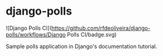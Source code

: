 # django-polls

![Django Polls CI](https://github.com/rfdeoliveira/django-polls/workflows/Django Polls CI/badge.svg)


Sample polls application in Django's documentation tutorial.
